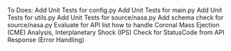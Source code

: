 To Does:
Add Unit Tests for config.py
Add Unit Tests for main.py
Add Unit Tests for utils.py
Add Unit Tests for source/nasa.py
Add schema check for source/nasa.py
Evaluate for API list how to handle Coronal Mass Ejection (CME) Analysis, Interplanetary Shock (IPS)
Check for StatusCode from API Response (Error Handling)